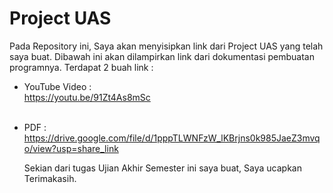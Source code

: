# Project UAS
Pada Repository ini, Saya akan menyisipkan link dari Project UAS yang telah saya buat.
Dibawah ini akan dilampirkan link dari dokumentasi pembuatan programnya. Terdapat 2 buah link :<br/>
- YouTube Video :<br/>
  https://youtu.be/91Zt4As8mSc <br/><br/>
- PDF :<br/>
    https://drive.google.com/file/d/1pppTLWNFzW_lKBrjns0k985JaeZ3mvqo/view?usp=share_link <br/>


  Sekian dari tugas Ujian Akhir Semester ini saya buat, Saya ucapkan Terimakasih.